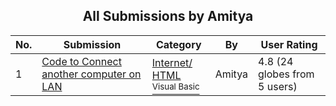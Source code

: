 ﻿<div align="center">

## All Submissions by Amitya

</div>

No.  | Submission | Category | By   | User Rating
---- | ---------- | -------- | ---- | -----------
1 | [Code to Connect another computer on LAN<br />](https://github.com/Planet-Source-Code/amitya-code-to-connect-another-computer-on-lan__1-66898) | [Internet/ HTML<br /><sup>Visual Basic</sup>](../ByCategory/internet-html__1-34.md) | Amitya | 4.8 (24 globes from 5 users)
